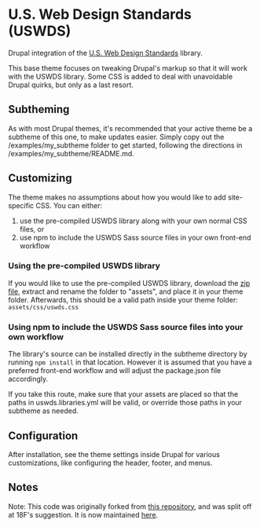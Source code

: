 # U.S. Web Design Standards (USWDS)

Drupal integration of the [U.S. Web Design Standards](https://standards.usa.gov/)
library.

This base theme focuses on tweaking Drupal's markup so that it will work with
the USWDS library. Some CSS is added to deal with unavoidable Drupal quirks, but
only as a last resort.

## Subtheming

As with most Drupal themes, it's recommended that your active theme be a
subtheme of this one, to make updates easier. Simply copy out the
/examples/my_subtheme folder to get started, following the directions in
/examples/my_subtheme/README.md.

## Customizing

The theme makes no assumptions about how you would like to add site-specific
CSS. You can either:

1. use the pre-compiled USWDS library along with your own normal CSS files, or
2. use npm to include the USWDS Sass source files in your own front-end workflow

### Using the pre-compiled USWDS library

If you would like to use the pre-compiled USWDS library, download the [zip file](https://github.com/18F/web-design-standards/releases/download/v1.1.0/uswds-1.1.0.zip),
extract and rename the folder to "assets", and place it in your theme folder.
Afterwards, this should be a valid path inside your theme folder: `assets/css/uswds.css`

### Using npm to include the USWDS Sass source files into your own workflow

The library's source can be installed directly in the subtheme directory by
running `npm install` in that location. However it is assumed that you have
a preferred front-end workflow and will adjust the package.json file
accordingly.

If you take this route, make sure that your assets are placed so that the paths
in uswds.libraries.yml will be valid, or override those paths in your subtheme
as needed.

## Configuration

After installation, see the theme settings inside Drupal for various
customizations, like configuring the header, footer, and menus.

## Notes

Note: This code was originally forked from [this repository](https://github.com/18F/web-design-standards-drupal),
and was split off at 18F's suggestion. It is now maintained [here](https://www.drupal.org/project/uswds).
